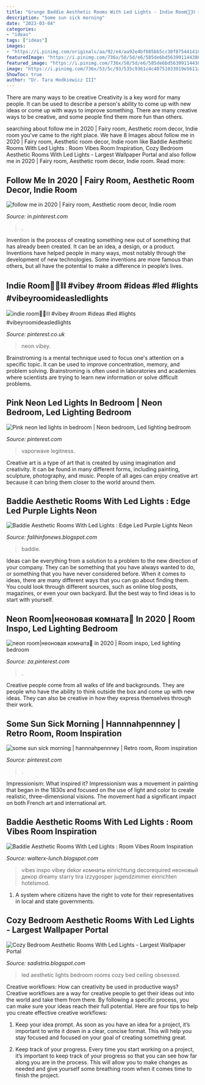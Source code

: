 ```yaml
---
title: "Grunge Baddie Aesthetic Rooms With Led Lights - Indie Room🔮💫⛓ #vibey #room #ideas #led #lights #vibeyroomideasledlights"
description: "Some sun sick morning"
date: "2023-03-04"
categories:
- "ideas"
tags: ["ideas"]
images:
- "https://i.pinimg.com/originals/aa/92/e4/aa92e4bf805bb5cc30f875441410c158.png"
featuredImage: "https://i.pinimg.com/736x/58/5d/e6/585de6bd56399114438623f0c49d3177.jpg"
featured_image: "https://i.pinimg.com/736x/58/5d/e6/585de6bd56399114438623f0c49d3177.jpg"
image: "https://i.pinimg.com/736x/53/5c/93/535c9361c4c40751033919e5611a6b7e.jpg"
ShowToc: true
author: "Dr. Tara Hodkiewicz III"
---
```



There are many ways to be creative
Creativity is a key word for many people. It can be used to describe a person's ability to come up with new ideas or come up with ways to improve something. There are many creative ways to be creative, and some people find them more fun than others.

	

		
searching about follow me in 2020 | Fairy room, Aesthetic room decor, Indie room you've came to the right place. We have 8 Images about follow me in 2020 | Fairy room, Aesthetic room decor, Indie room like Baddie Aesthetic Rooms With Led Lights : Room Vibes Room Inspiration, Cozy Bedroom Aesthetic Rooms With Led Lights - Largest Wallpaper Portal and also follow me in 2020 | Fairy room, Aesthetic room decor, Indie room. Read more:
		
    
## Follow Me In 2020 | Fairy Room, Aesthetic Room Decor, Indie Room

<img loading=lazy src="https://i.pinimg.com/736x/42/5f/e4/425fe4fbdd46cf2197efb2450bcb277d.jpg" onerror="this.onerror=null;this.src='https://tse1.mm.bing.net/th?id=OIP.6Ur8S2EXKZD2MPtcoMzHQAHaIV&amp;pid=15.1';" alt="follow me in 2020 | Fairy room, Aesthetic room decor, Indie room">

_Source: in.pinterest.com_

>. 

	

Invention is the process of creating something new out of something that has already been created. It can be an idea, a design, or a product. Inventions have helped people in many ways, most notably through the development of new technologies. Some inventions are more famous than others, but all have the potential to make a difference in people’s lives.

    
## Indie Room🔮💫⛓ #vibey #room #ideas #led #lights #vibeyroomideasledlights

<img loading=lazy src="https://i.pinimg.com/736x/04/7b/6d/047b6d8f70f2ad0ec762903f04591b36.jpg" onerror="this.onerror=null;this.src='https://tse2.mm.bing.net/th?id=OIP.1dR5ya6vKioe-GfoxoIlCQHaNb&amp;pid=15.1';" alt="indie room🔮💫⛓ #vibey #room #ideas #led #lights #vibeyroomideasledlights">

_Source: pinterest.co.uk_

>neon vibey. 

	

Brainstroming is a mental technique used to focus one's attention on a specific topic. It can be used to improve concentration, memory, and problem solving. Brainstroming is often used in laboratories and academies where scientists are trying to learn new information or solve difficult problems.

    
## Pink Neon Led Lights In Bedroom | Neon Bedroom, Led Lighting Bedroom

<img loading=lazy src="https://i.pinimg.com/736x/53/5c/93/535c9361c4c40751033919e5611a6b7e.jpg" onerror="this.onerror=null;this.src='https://tse1.mm.bing.net/th?id=OIP.W2VTpbMsreuha8HD1DzIbgHaJ3&amp;pid=15.1';" alt="Pink neon led lights in bedroom | Neon bedroom, Led lighting bedroom">

_Source: pinterest.com_

>vaporwave legitness. 

	

Creative art is a type of art that is created by using imagination and creativity. It can be found in many different forms, including painting, sculpture, photography, and music. People of all ages can enjoy creative art because it can bring them closer to the world around them.

    
## Baddie Aesthetic Rooms With Led Lights : Edge Led Purple Lights Neon

<img loading=lazy src="https://i.pinimg.com/originals/aa/92/e4/aa92e4bf805bb5cc30f875441410c158.png" onerror="this.onerror=null;this.src='https://tse1.mm.bing.net/th?id=OIP.-2cq8xWpQrFTjaEB-E6yyQHaFY&amp;pid=15.1';" alt="Baddie Aesthetic Rooms With Led Lights : Edge Led Purple Lights Neon">

_Source: falihinfonews.blogspot.com_

>baddie. 

	

Ideas can be everything from a solution to a problem to the new direction of your company. They can be something that you have always wanted to do, or something that you have never considered before. When it comes to ideas, there are many different ways that you can go about finding them. You could look through different sources, such as online blog posts, magazines, or even your own backyard. But the best way to find ideas is to start with yourself.

    
## Neon Room|неоновая комната💜 In 2020 | Room Inspo, Led Lighting Bedroom

<img loading=lazy src="https://i.pinimg.com/736x/58/5d/e6/585de6bd56399114438623f0c49d3177.jpg" onerror="this.onerror=null;this.src='https://tse3.mm.bing.net/th?id=OIP.ffKQIVV6T6USuHWlzYV-5QHaNK&amp;pid=15.1';" alt="neon room|неоновая комната💜 in 2020 | Room inspo, Led lighting bedroom">

_Source: za.pinterest.com_

>. 

	

Creative people come from all walks of life and backgrounds. They are people who have the ability to think outside the box and come up with new ideas. They can also be creative in how they express themselves through their work.

    
## Some Sun Sick Morning | Hannnahpennney | Retro Room, Room Inspiration

<img loading=lazy src="https://i.pinimg.com/736x/7b/99/29/7b9929f35c6db118549ee8963d37bae6.jpg" onerror="this.onerror=null;this.src='https://tse1.mm.bing.net/th?id=OIP.RVYEcuQ9kRsq7TIefPZxxAHaNK&amp;pid=15.1';" alt="some sun sick morning | hannnahpennney | Retro room, Room inspiration">

_Source: pinterest.com_

>. 

	

Impressionism: What inspired it?
Impressionism was a movement in painting that began in the 1830s and focused on the use of light and color to create realistic, three-dimensional visions. The movement had a significant impact on both French art and international art.

    
## Baddie Aesthetic Rooms With Led Lights : Room Vibes Room Inspiration

<img loading=lazy src="https://i.pinimg.com/originals/e0/f8/66/e0f86625e6e35842226d4569770fcaa8.jpg" onerror="this.onerror=null;this.src='https://tse1.mm.bing.net/th?id=OIP.bDnlJahRinlWULcOfjK3cAHaJ4&amp;pid=15.1';" alt="Baddie Aesthetic Rooms With Led Lights : Room Vibes Room Inspiration">

_Source: walterx-lunch.blogspot.com_

>vibes inspo vibey dekor комнаты einrichtung decorequired неоновый декор dreamy starry tira izzygosper jugendzimmer einrichten hotelsmod. 

	

1. A system where citizens have the right to vote for their representatives in local and state governments.

    
## Cozy Bedroom Aesthetic Rooms With Led Lights - Largest Wallpaper Portal

<img loading=lazy src="https://i.pinimg.com/originals/b6/ce/fe/b6cefea70418d1e5050a1a0c44af4d0c.jpg" onerror="this.onerror=null;this.src='https://tse3.mm.bing.net/th?id=OIP.hJ9QSoImo7qXYogstnZsjgHaJ4&amp;pid=15.1';" alt="Cozy Bedroom Aesthetic Rooms With Led Lights - Largest Wallpaper Portal">

_Source: sadistria.blogspot.com_

>led aesthetic lights bedroom rooms cozy bed ceiling obsessed. 

	

Creative workflows: How can creativity be used in productive ways?
Creative workflows are a way for creative people to get their ideas out into the world and take them from there. By following a specific process, you can make sure your ideas reach their full potential. Here are four tips to help you create effective creative workflows:
1. Keep your idea prompt. As soon as you have an idea for a project, it’s important to write it down in a clear, concise format. This will help you stay focused and focused on your goal of creating something great.

2. Keep track of your progress. Every time you start working on a project, it’s important to keep track of your progress so that you can see how far along you are in the process. This will allow you to make changes as needed and give yourself some breathing room when it comes time to finish the project.


